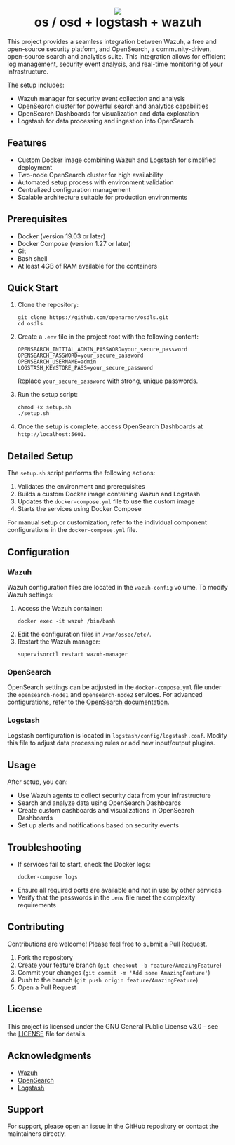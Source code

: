 <h1 align="center">
<br>
<img src=assets/osdls.png >
<br>
<strong>os / osd + logstash + wazuh</strong>
</h1>

This project provides a seamless integration between Wazuh, a free and open-source security platform, and OpenSearch, a community-driven, open-source search and analytics suite. This integration allows for efficient log management, security event analysis, and real-time monitoring of your infrastructure.

The setup includes:

- Wazuh manager for security event collection and analysis
- OpenSearch cluster for powerful search and analytics capabilities
- OpenSearch Dashboards for visualization and data exploration
- Logstash for data processing and ingestion into OpenSearch

## Features

- Custom Docker image combining Wazuh and Logstash for simplified deployment
- Two-node OpenSearch cluster for high availability
- Automated setup process with environment validation
- Centralized configuration management
- Scalable architecture suitable for production environments

## Prerequisites

- Docker (version 19.03 or later)
- Docker Compose (version 1.27 or later)
- Git
- Bash shell
- At least 4GB of RAM available for the containers

## Quick Start

1. Clone the repository:

   ```
   git clone https://github.com/openarmor/osdls.git
   cd osdls
   ```

2. Create a `.env` file in the project root with the following content:

   ```
   OPENSEARCH_INITIAL_ADMIN_PASSWORD=your_secure_password
   OPENSEARCH_PASSWORD=your_secure_password
   OPENSEARCH_USERNAME=admin
   LOGSTASH_KEYSTORE_PASS=your_secure_password
   ```

   Replace `your_secure_password` with strong, unique passwords.

3. Run the setup script:

   ```
   chmod +x setup.sh
   ./setup.sh
   ```

4. Once the setup is complete, access OpenSearch Dashboards at `http://localhost:5601`.

## Detailed Setup

The `setup.sh` script performs the following actions:

1. Validates the environment and prerequisites
2. Builds a custom Docker image containing Wazuh and Logstash
3. Updates the `docker-compose.yml` file to use the custom image
4. Starts the services using Docker Compose

For manual setup or customization, refer to the individual component configurations in the `docker-compose.yml` file.

## Configuration

### Wazuh

Wazuh configuration files are located in the `wazuh-config` volume. To modify Wazuh settings:

1. Access the Wazuh container:
   ```
   docker exec -it wazuh /bin/bash
   ```
2. Edit the configuration files in `/var/ossec/etc/`.
3. Restart the Wazuh manager:
   ```
   supervisorctl restart wazuh-manager
   ```

### OpenSearch

OpenSearch settings can be adjusted in the `docker-compose.yml` file under the `opensearch-node1` and `opensearch-node2` services. For advanced configurations, refer to the [OpenSearch documentation](https://opensearch.org/docs/latest/).

### Logstash

Logstash configuration is located in `logstash/config/logstash.conf`. Modify this file to adjust data processing rules or add new input/output plugins.

## Usage

After setup, you can:

- Use Wazuh agents to collect security data from your infrastructure
- Search and analyze data using OpenSearch Dashboards
- Create custom dashboards and visualizations in OpenSearch Dashboards
- Set up alerts and notifications based on security events

## Troubleshooting

- If services fail to start, check the Docker logs:
  ```
  docker-compose logs
  ```
- Ensure all required ports are available and not in use by other services
- Verify that the passwords in the `.env` file meet the complexity requirements

## Contributing

Contributions are welcome! Please feel free to submit a Pull Request.

1. Fork the repository
2. Create your feature branch (`git checkout -b feature/AmazingFeature`)
3. Commit your changes (`git commit -m 'Add some AmazingFeature'`)
4. Push to the branch (`git push origin feature/AmazingFeature`)
5. Open a Pull Request

## License

This project is licensed under the GNU General Public License v3.0 - see the [LICENSE](LICENSE) file for details.

## Acknowledgments

- [Wazuh](https://wazuh.com/)
- [OpenSearch](https://opensearch.org/)
- [Logstash](https://www.elastic.co/logstash/)

## Support

For support, please open an issue in the GitHub repository or contact the maintainers directly.
